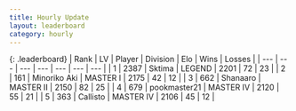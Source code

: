 ```yaml
---
title: Hourly Update
layout: leaderboard
category: hourly
---
```


{: .leaderboard}
| Rank | LV | Player | Division | Elo | Wins | Losses |
| --- | --- | --- | --- | --- | --- | --- |
| <span data-change="0">1</span> | 2387 | <span title="ID: 353063">Sktima</span> | LEGEND | <span data-change="0">2201</span> | <span data-change="0">72</span> | <span data-change="0">23</span> |
| <span data-change="0">2</span> | 161 | <span title="ID: 456466">Minoriko Aki</span> | MASTER I | <span data-change="0">2175</span> | <span data-change="0">42</span> | <span data-change="0">12</span> |
| <span data-change="0">3</span> | 662 | <span title="ID: 152948">Shanaaro</span> | MASTER II | <span data-change="-12">2150</span> | <span data-change="1">82</span> | <span data-change="2">25</span> |
| <span data-change="0">4</span> | 679 | <span title="ID: 652474">pookmaster21</span> | MASTER IV | <span data-change="0">2120</span> | <span data-change="0">55</span> | <span data-change="0">21</span> |
| <span data-change="0">5</span> | 363 | <span title="ID: 619928">Callisto</span> | MASTER IV | <span data-change="0">2106</span> | <span data-change="0">45</span> | <span data-change="0">12</span> |